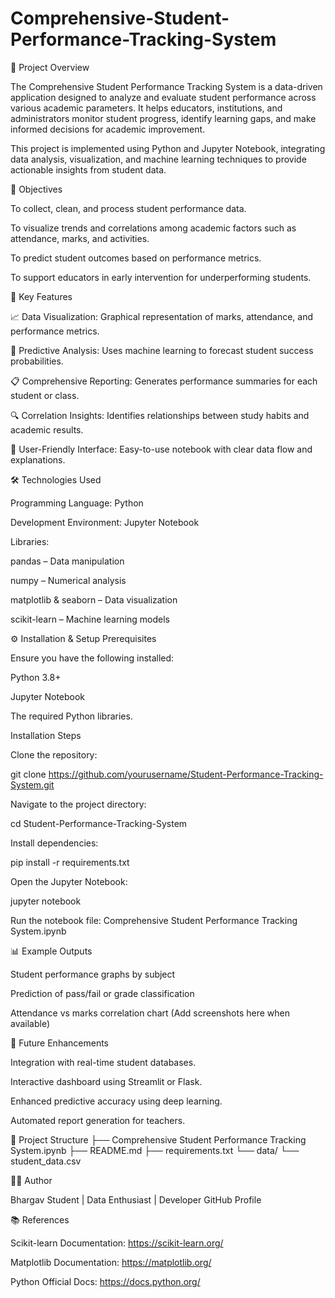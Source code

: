 # Comprehensive-Student-Performance-Tracking-System
🧩 Project Overview

The Comprehensive Student Performance Tracking System is a data-driven application designed to analyze and evaluate student performance across various academic parameters. It helps educators, institutions, and administrators monitor student progress, identify learning gaps, and make informed decisions for academic improvement.

This project is implemented using Python and Jupyter Notebook, integrating data analysis, visualization, and machine learning techniques to provide actionable insights from student data.

🎯 Objectives

To collect, clean, and process student performance data.

To visualize trends and correlations among academic factors such as attendance, marks, and activities.

To predict student outcomes based on performance metrics.

To support educators in early intervention for underperforming students.

🧠 Key Features

📈 Data Visualization: Graphical representation of marks, attendance, and performance metrics.

🤖 Predictive Analysis: Uses machine learning to forecast student success probabilities.

📋 Comprehensive Reporting: Generates performance summaries for each student or class.

🔍 Correlation Insights: Identifies relationships between study habits and academic results.

🧮 User-Friendly Interface: Easy-to-use notebook with clear data flow and explanations.

🛠️ Technologies Used

Programming Language: Python

Development Environment: Jupyter Notebook

Libraries:

pandas – Data manipulation

numpy – Numerical analysis

matplotlib & seaborn – Data visualization

scikit-learn – Machine learning models

⚙️ Installation & Setup
Prerequisites

Ensure you have the following installed:

Python 3.8+

Jupyter Notebook

The required Python libraries.

Installation Steps

Clone the repository:

git clone https://github.com/yourusername/Student-Performance-Tracking-System.git


Navigate to the project directory:

cd Student-Performance-Tracking-System


Install dependencies:

pip install -r requirements.txt


Open the Jupyter Notebook:

jupyter notebook


Run the notebook file:
Comprehensive Student Performance Tracking System.ipynb

📊 Example Outputs

Student performance graphs by subject

Prediction of pass/fail or grade classification

Attendance vs marks correlation chart
(Add screenshots here when available)

🚀 Future Enhancements

Integration with real-time student databases.

Interactive dashboard using Streamlit or Flask.

Enhanced predictive accuracy using deep learning.

Automated report generation for teachers.

🧾 Project Structure
├── Comprehensive Student Performance Tracking System.ipynb
├── README.md
├── requirements.txt
└── data/
    └── student_data.csv

🧑‍💻 Author

Bhargav
Student | Data Enthusiast | Developer
GitHub Profile

📚 References

Scikit-learn Documentation: https://scikit-learn.org/

Matplotlib Documentation: https://matplotlib.org/

Python Official Docs: https://docs.python.org/

